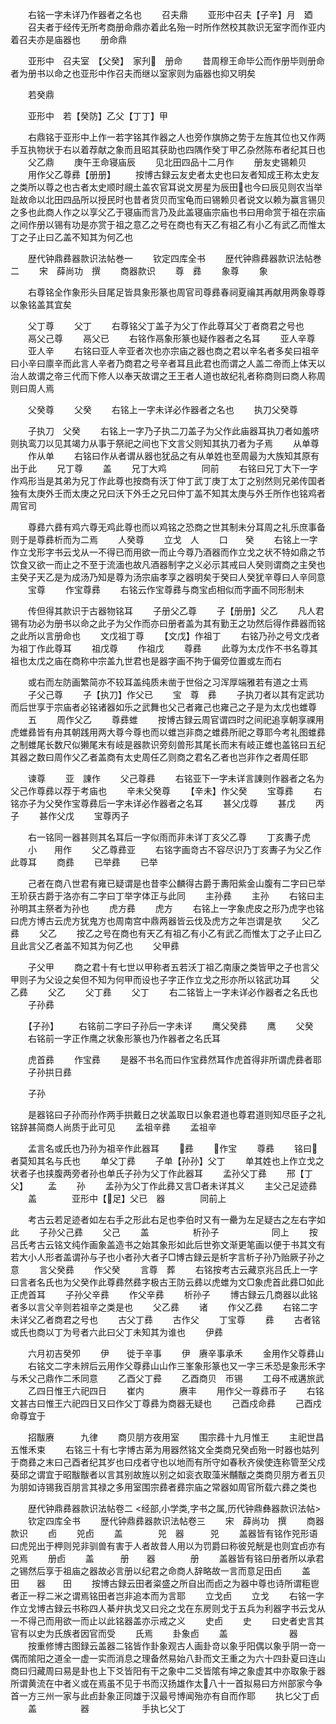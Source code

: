 <!-- { "loadSidebar": true } -->
　　右铭一字未详乃作器者之名也
　　召夫鼎
　　亚形中召夫【子辛】月　廼
　　召夫者于经传无所考商册命鼎亦着此名殆一时所作然校其款识无室字而作亚内着召夫亦是庙器也
　　册命鼎

　　亚形中　召夫室　【父癸】　家刋　册命
　　昔周穆王命毕公而作册毕则册命者为册书以命之也亚形中作召夫而继以室家则为庙器也抑又明矣

　　若癸鼎

　　亚形中　若【癸防】乙父【丁丁】甲

　　右鼎铭于亚形中上作一若字铭其作器之人也旁作旗斾之势于左旌其位也又作两手互执物状于右以着荐献之象而且昭其获助也四隅作癸丁甲乙杂然陈布者纪其日也
　　父乙鼎
　　庚午王命寝庙辰
　　见北田四品十二月作
　　册友史锡赖贝
　　用作父乙尊彞【册册】
　　按博古録云友史者太史也曰友者知成王称太史友之类所以尊之也古者太史顺时覛土盖农官耳说文房星为辰田也今曰辰见则农当举趾故命以北田四品所以授民时也昔者货贝而宝龟而曰锡赖贝者说文以赖为赢言锡贝之多也此商人作之以享父乙于寝庙而言乃及此盖寝庙宗庙也书曰用命赏于祖在宗庙之间作册以锡有功是亦赏于祖之意乙之号在商也有天乙有祖乙有小乙有武乙而惟太丁之子止曰乙盖不知其为何乙也

　　歴代钟鼎彞器款识法帖巻一
　　钦定四库全书
　　歴代钟鼎彞器款识法帖巻二
　　宋　薛尚功　撰
　　商器款识
　　尊　彞
　　象尊
　　象

　　右尊铭全作象形头目尾足皆具象形篆也周官司尊彞春祠夏禴其再献用两象尊尊以象铭盖其宜矣

　　父丁尊
　　父丁
　　右尊铭父丁盖子为父丁作此尊耳父丁者商君之号也
　　鬲父己尊
　　鬲父已
　　右铭作鬲象形篆也疑作器者之名耳
　　亚人辛尊
　　亚人辛
　　右铭曰亚人辛亚者次也亦宗庙之器也商之君以辛名者多矣曰祖辛曰小辛曰廪辛而此言人辛者乃商君之号辛者耳且此君也而谓之人盖二帝而上体天以治人故谓之帝三代而下修人以奉天故谓之王王者人道也故纪礼者称商则曰商人称周则曰周人焉

　　父癸尊
　　父癸
　　右铭上一字未详必作器者之名也
　　执刀父癸尊

　　子执刀　父癸
　　右铭上一字乃子执二刀盖子为父作此庙器耳执刀者如羞哜则执鸾刀以见其竭力从事于祭祀之间也下文言父则知其执刀者为子焉
　　从单尊
　　作从单
　　右铭曰作从者谓从器也犹品之有从单姓也至周最为大族知其原有出于此
　　兄丁尊
　　盖
　　兄丁大鸡　　　　同前
　　右铭曰兄丁大下一字作鸡形当是其弟为兄丁作此尊也按商有沃丁仲丁武丁庚丁太丁之别然则兄弟传国者独有太庚外壬而太庚之兄曰沃下外壬之兄曰仲丁盖不知其太庚与外壬所作也铭鸡者周官司

　　尊彞六彞有鸡六尊无鸡此尊也而以鸡铭之恐商之世其制未分耳周之礼乐庶事备则于是尊彞析而为二焉
　　人癸尊
　　立戈　人
　　口　　癸
　　右铭上一字作立戈形字书云戈从一不得已而用欲一而止今尊乃酒器而作立戈之状不特如鼎之节饮食又欲一而止之不至于流湎也故凡酒器制字之义必示其戒曰人癸则谓商之主癸也主癸子天乙是为成汤乃知是尊为汤宗庙孝享之器明矣于癸曰人癸犹辛尊曰人辛同意
　　宝尊
　　作宝尊彞
　　右铭云作宝尊彞与商宝卣相似而字画不同形制未

　　传但得其款识于古器物铭耳
　　子册父乙尊
　　子【册册】父乙
　　凡人君锡有功必为册书以命之此子为父作而亦曰册者盖为其有勤王之功然后得作彞器而铭之此所以言册命也
　　文戊祖丁尊
　　【文戊】作祖丁
　　右铭乃孙之号文戊者为祖丁作此尊耳
　　祖戊尊
　　作祖戊
　　尊彞
　　此尊为太戊作不书名尊其祖也太戊之庙在商称中宗盖九世君也是器字画不拘于偏旁位置或左而右

　　或右而左防画繁简亦不较耳盖纯质未凿于世俗之习浑厚端雅若有道之士焉
　　子父己尊
　　子【执刀】作父已
　　宝　尊　彞
　　子执刀者以其有定武功而后世享于宗庙者必铭诸器如乐之武舞也父己者雍己也雍己之子是为太戊也蜼尊
　　五
　　周作父乙
　　尊彞蜼
　　按博古録云周官谓四时之间祀追享朝享祼用虎蜼彞皆有舟其朝践用两大尊今尊也而以蜼岂非商之蜼彞所祀之尊耶今考礼图蜼彞之制蜼尾长数尺似獭尾末有岐是器款识旁刻兽形其尾长而末有岐正蜼也盖铭曰五纪其器之数曰周作父乙者盖商有太史周任乙则商之君名乙者也岂非作之者周任耶

　　谏尊
　　亚　諌作
　　父己尊彞
　　右铭亚下一字未详言諌则作器者之名为父己作尊彞以荐于考庙也
　　辛未父癸尊
　　【辛未】作父癸
　　宝尊彞
　　右铭亦子为父癸作宝尊彞后一字未详必作器者之名耳
　　甚父戊尊
　　甚戊
　　丙子
　　甚作父戊
　　宝尊丙子

　　右一铭同一器甚则其名耳后一字似雨而非未详丁亥父乙尊
　　丁亥夀子虎
　　小　　用作
　　父乙尊彞亚
　　右铭字画竒古不容尽识乃丁亥夀子为父乙作此尊耳
　　商彞
　　已举彞
　　已举

　　己者在商八世君有雍已疑谓是也昔李公麟得古爵于夀阳紫金山腹有二字曰已举王玠获古爵于洛亦有二字曰丁举字体正与此同
　　主孙彞
　　主孙
　　右铭曰主孙明其主祭者为孙也
　　虎方彞
　　虎方
　　右铭上一字象虎皮之形乃虎字也铭曰虎方博古云虎方犹鬼方也周南宫中鼎两器皆云伐及虎方之年岂谓是欤
　　父乙彞
　　父乙
　　按乙之号在商也有天乙有祖乙有小乙有武乙而惟太丁之子止曰乙且此言父乙者盖不知其为何乙也
　　父甲彞

　　子父甲
　　商之君十有七世以甲称者五若沃丁祖乙南康之类皆甲之子也言父甲则子为父设之矣但不知为何甲而设也子字正作立戈之形亦所以铭武功耳
　　父乙彞
　　父乙
　　父丁彞
　　父丁
　　右二铭皆上一字未详必作器者之名氏也
　　子孙彞

　　【子孙】
　　右铭前二字曰子孙后一字未详
　　鹰父癸彞
　　鹰
　　父癸
　　右铭前一字正作鹰之状象形篆也乃作器者之名氏耳

　　虎首彞
　　作宝彞
　　是器不书名而曰作宝彞然耳作虎首得非所谓虎彞者耶
　　子孙拱日彞

　　子孙

　　是器铭曰子孙而孙作两手拱戴日之状盖取日以象君道也尊君道则知尽臣子之礼铭辞甚简商人尚质于此可见
　　孟祖辛彞
　　孟祖辛

　　孟言名或氏也乃孙为祖辛作此器耳
　　彞
　　作宝
　　尊彞
　　铭曰者莫知其名与氏也
　　单父丁彞
　　子单【孙孙】父丁
　　单其姓也上作立戈之状者子也挟腹两旁者孙也单氏子孙为父丁作此器耳
　　孟孙父丁彞
　　邢【丁父】
　　孟
　　孙
　　孟孙为父丁作此彞又言□者未详其义
　　主父己足迹彞
　　盖　　　　亚形中【足】父已　器　　　　同前上

　　考古云若足迹者如左右手之形此右足也李伯时又有一罍为左足疑古之左右字如此
　　子孙父己彞
　　父己
　　盖　　　　　析孙子　　　　　　同上
　　按吕氏考古云铭文纯作画象盖造书之始其象形如此后世弥文渐更笔画以便于书其文有若大小人形者盖谓孙与子也小者孙大者子□博古録云是析字言析子孙乃贻厥子孙之意
　　言父癸彞
　　作父癸
　　言尊　葬
　　右铭按考古云藏京兆吕氏上一字曰言者名氏也为父癸作此尊彞然彞字极古王防云彞以虎蜼为文□象虎首此彞□如此正虎首耳
　　子孙父辛彞
　　作父辛彞
　　析孙子
　　博古録云几商器以此铭者多以言父辛则若祖辛之类是也
　　父乙彞
　　诸
　　作父乙彞
　　右铭二字未详父乙者商君之号也
　　古父丁彞
　　古作父
　　丁宝尊
　　彞
　　古者铭或氏也商以丁为号者六此曰父丁未知其为谁也
　　伊彞

　　六月初吉癸夘
　　伊　　徙于辛事
　　伊　赓辛事承禾
　　金用作父尊彞山
　　右铭文二字未辨后云用作父尊彞山山作三峯象形篆也又一字三禾恐是象形禾字与禾父己鼎作二禾同意
　　乙酉父丁彛
　　乙酉商贝　帀锡
　　工母不戒遘旅武
　　乙四日惟王六祀四日
　　崔内　　　　赓丰
　　用作父一尊彞帀子
　　右铭文甚古曰惟王六祀四日又曰作父丁尊彞为商器无疑也
　　己酉戍命彞
　　己酉戍命尊宜于

　　招黻赓　　　九律
　　商贝朋方夜用室
　　围宗彞十九月惟王
　　主祀世昌五惟禾束
　　右铭三十有七字博古苐为用器然铭文全类商兄癸卣殆一时器也姑列于商彞之末曰己酉者纪其岁也曰戍者守也以地而有所守如春秋齐侯使连称管至父戍葵邱之谓宜于昭黻黻者以言其别故旌以别之如衮衣取藻米黼黻之类商贝朋方者五贝为朋如诗锡我百朋言其禄之多用室围宗彞者彞宗庙之常器如周官所载六彞之类也

　　歴代钟鼎彞器款识法帖卷二
<经部,小学类,字书之属,历代钟鼎彝器款识法帖>
　　钦定四库全书
　　歴代钟鼎彞器款识法帖卷三
　　宋　薛尚功　撰
　　商器款识
　　卣
　　兕卣
　　盖　　　　兕　器　　　兕
　　盖器皆有铭作兕形语曰虎兕出于柙则兕非驯兽有害于人者故昔人用以为罚爵曰称彼兕觥是也则宜卣亦有兕焉
　　册卣
　　盖　　　册　　器　　　　册
　　盖器皆有铭曰册者所以承君之锡然后享于祖庙之器故必言册以纪君之命商人辞略故一言而意足田卣
　　盖　　　田　　器　　田
　　按博古録云田者粢盛之所自出而卣之为器中尊也诗所谓秬鬯者正一稃二米之谓焉铭田者岂非追本而为言耶
　　立戈卣
　　立戈
　　右铭一字作立戈博古録云书称四人綦弁执戈又曰兊之戈在东房则戈于五兵为利器字书云戈从一不得己而用欲一而止以此铭器盖亦示戒之义
　　史卣
　　史
　　曰史者史言其官有以史为氏族者因官而受
　　氏焉
　　卦象卣
　　盖　　　　　　　器
　　按重修博古图録云盖器二铭皆作卦象观古人画卦竒以象乎阳偶以象乎阴一竒一偶而隂阳之道全一虚一实而消息之理备然易始八卦而文王重之为六十四卦夏曰连山商曰归藏周曰易是卦也上下爻皆阳有干之象中二爻皆隂有坤之象虚其中亦取象于器所谓黄流在中者义或在焉虽不见于书而汉扬雄作太八十一首拟易曰方州部家今争首一方三州一家与此卣卦象正同雄于汉最号博闻殆亦有自而作耶
　　执匕父丁卣
　　盖　　　　　器　　　　　　手执匕父丁
